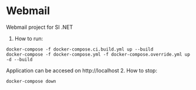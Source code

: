 # Webmail
Webmail project for SI .NET

1. How to run:
```shell
docker-compose -f docker-compose.ci.build.yml up --build
docker-compose -f docker-compose.yml -f docker-compose.override.yml up -d --build
```
Application can be accesed on http://localhost
2. How to stop:
```shell
docker-compose down
